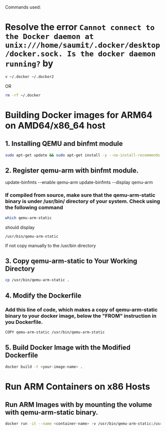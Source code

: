 Commands used:
# Resolve the error `Cannot connect to the Docker daemon at unix:///home/saumit/.docker/desktop/docker.sock. Is the docker daemon running?` by
```bash
v ~/.docker ~/.docker2
```
OR
``` bash
rm -rf ~/.docker
```

# Building Docker images for ARM64 on AMD64/x86_64 host
## 1. Installing QEMU and binfmt module
```bash
sudo apt-get update && sudo apt-get install -y --no-install-recommends qemu-user-static binfmt-support
```
## 2. Register qemu-arm with binfmt module.
update-binfmts --enable qemu-arm
update-binfmts --display qemu-arm

### If compiled from source, make sure that the qemu-arm-static binary is under /usr/bin/ directory of your system. Check using the following command
``` bash
which qemu-arm-static
```
should display
``` 
/usr/bin/qemu-arm-static
```
If not copy manually to the /usr/bin directory

## 3. Copy qemu-arm-static to Your Working Directory
``` bash
cp /usr/bin/qemu-arm-static .
```

## 4. Modify the Dockerfile
### Add this line of code, which makes a copy of qemu-arm-static binary to your docker image, below the "FROM" instruction in you Dockerfile.
``` bash
COPY qemu-arm-static /usr/bin/qemu-arm-static 
```

## 5. Build Docker Image with the Modified Dockerfile
```bash
docker build -t <your-image-name> .
```


# Run ARM Containers on x86 Hosts
## Run ARM Images with by mounting the volume with qemu-arm-static binary.
```bash
docker run -it --name <container-name> -v /usr/bin/qemu-arm-static:/usr/bin/qemu-arm-static <arm-image>
```
